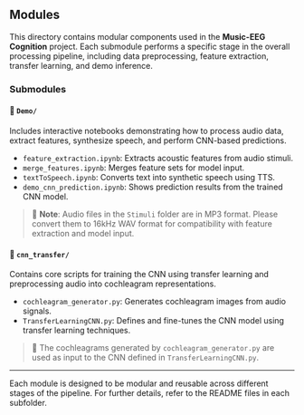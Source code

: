 ## Modules

This directory contains modular components used in the **Music-EEG Cognition** project. Each submodule performs a specific stage in the overall processing pipeline, including data preprocessing, feature extraction, transfer learning, and demo inference.

### Submodules

#### 🔹 `Demo/`
Includes interactive notebooks demonstrating how to process audio data, extract features, synthesize speech, and perform CNN-based predictions.

- `feature_extraction.ipynb`: Extracts acoustic features from audio stimuli.
- `merge_features.ipynb`: Merges feature sets for model input.
- `textToSpeech.ipynb`: Converts text into synthetic speech using TTS.
- `demo_cnn_prediction.ipynb`: Shows prediction results from the trained CNN model.

> 📌 **Note**: Audio files in the `Stimuli` folder are in MP3 format. Please convert them to 16kHz WAV format for compatibility with feature extraction and model input.

#### 🔹 `cnn_transfer/`
Contains core scripts for training the CNN using transfer learning and preprocessing audio into cochleagram representations.

- `cochleagram_generator.py`: Generates cochleagram images from audio signals.
- `TransferLearningCNN.py`: Defines and fine-tunes the CNN model using transfer learning techniques.

> 🧠 The cochleagrams generated by `cochleagram_generator.py` are used as input to the CNN defined in `TransferLearningCNN.py`.

---

Each module is designed to be modular and reusable across different stages of the pipeline. For further details, refer to the README files in each subfolder.
